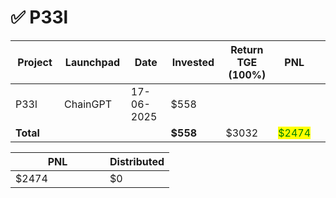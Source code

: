 # ✅ P33l



<table data-full-width="true"><thead><tr><th width="152">Project</th><th width="138">Launchpad</th><th width="132">Date</th><th width="133">Invested</th><th width="176">Return TGE (100%)</th><th>PNL</th><th></th></tr></thead><tbody><tr><td>P33l</td><td>ChainGPT</td><td>17-06-2025</td><td>$558</td><td></td><td></td><td></td></tr><tr><td><strong>Total</strong></td><td></td><td></td><td><strong>$558</strong></td><td>$3032</td><td><mark style="color:green;">$2474</mark></td><td></td></tr></tbody></table>

<table data-full-width="true"><thead><tr><th width="135">PNL</th><th>Distributed</th></tr></thead><tbody><tr><td>$2474</td><td>$0</td></tr></tbody></table>

